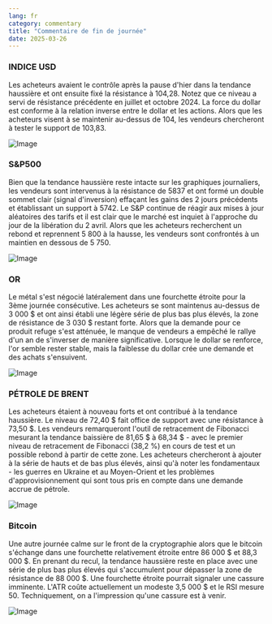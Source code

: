 ```yaml
---
lang: fr
category: commentary
title: "Commentaire de fin de journée"
date: 2025-03-26
---
```


### INDICE USD

Les acheteurs avaient le contrôle après la pause d'hier dans la tendance haussière et ont ensuite fixé la résistance à 104,28. Notez que ce niveau a servi de résistance précédente en juillet et octobre 2024. La force du dollar est conforme à la relation inverse entre le dollar et les actions. Alors que les acheteurs visent à se maintenir au-dessus de 104, les vendeurs chercheront à tester le support de 103,83. 

![Image](https://markleighedu.github.io/img/Mar-2025/26-Mar-2025/gold.jpg)

### S&P500

Bien que la tendance haussière reste intacte sur les graphiques journaliers, les vendeurs sont intervenus à la résistance de 5837 et ont formé un double sommet clair (signal d'inversion) effaçant les gains des 2 jours précédents et établissant un support à 5742. Le S&P continue de réagir aux mises à jour aléatoires des tarifs et il est clair que le marché est inquiet à l'approche du jour de la libération du 2 avril. Alors que les acheteurs recherchent un rebond et reprennent 5 800 à la hausse, les vendeurs sont confrontés à un maintien en dessous de 5 750.  

![Image](https://markleighedu.github.io/img/Mar-2025/26-Mar-2025/price.jpg)

### OR

Le métal s'est négocié latéralement dans une fourchette étroite pour la 3ème journée consécutive. Les acheteurs se sont maintenus au-dessus de 3 000 $ et ont ainsi établi une légère série de plus bas plus élevés, la zone de résistance de 3 030 $ restant forte. Alors que la demande pour ce produit refuge s'est atténuée, le manque de vendeurs a empêché le rallye d'un an de s'inverser de manière significative. Lorsque le dollar se renforce, l'or semble rester stable, mais la faiblesse du dollar crée une demande et des achats s'ensuivent.

![Image](https://markleighedu.github.io/img/Mar-2025/26-Mar-2025/pivot.jpg)

### PÉTROLE DE BRENT

Les acheteurs étaient à nouveau forts et ont contribué à la tendance haussière. Le niveau de 72,40 $ fait office de support avec une résistance à 73,50 $. Les vendeurs remarqueront l'outil de retracement de Fibonacci mesurant la tendance baissière de 81,65 $ à 68,34 $ - avec le premier niveau de retracement de Fibonacci (38,2 %) en cours de test et un possible rebond à partir de cette zone. Les acheteurs chercheront à ajouter à la série de hauts et de bas plus élevés, ainsi qu'à noter les fondamentaux - les guerres en Ukraine et au Moyen-Orient et les problèmes d'approvisionnement qui sont tous pris en compte dans une demande accrue de pétrole.

![Image](https://markleighedu.github.io/img/Mar-2025/26-Mar-2025/brentoil.jpg)

### Bitcoin

Une autre journée calme sur le front de la cryptographie alors que le bitcoin s'échange dans une fourchette relativement étroite entre 86 000 $ et 88,3 000 $. En prenant du recul, la tendance haussière reste en place avec une série de plus bas plus élevés qui s'accumulent pour dépasser la zone de résistance de 88 000 $. Une fourchette étroite pourrait signaler une cassure imminente. L'ATR coûte actuellement un modeste 3,5 000 $ et le RSI mesure 50. Techniquement, on a l'impression qu'une cassure est à venir.

![Image](https://markleighedu.github.io/img/Mar-2025/26-Mar-2025/bitcoin.jpg)

